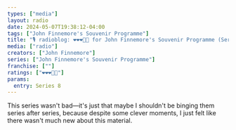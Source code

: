 ```yaml
---
types: ["media"]
layout: radio
date: 2024-05-07T19:38:12-04:00
tags: ["John Finnemore's Souvenir Programme"]
title: "🎙️ radioblog: ❤️❤️❤️🖤🖤 for John Finnemore's Souvenir Programme (Series 8)"
media: ["radio"]
creators: ["John Finnemore"]
series: ["John Finnemore's Souvenir Programme"]
franchise: [""]
ratings: ["❤️❤️❤️🖤🖤"]
params:
  entry: Series 8
---
```

This series wasn't bad—it's just that maybe I shouldn't be binging them series after series, because despite some clever moments, I just felt like there wasn't much new about this material.

